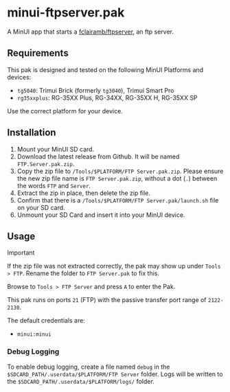 # minui-ftpserver.pak

A MinUI app that starts a [fclairamb/ftpserver](https://github.com/fclairamb/ftpserver), an ftp server.

## Requirements

This pak is designed and tested on the following MinUI Platforms and devices:

- `tg5040`: Trimui Brick (formerly `tg3040`), Trimui Smart Pro
- `rg35xxplus`: RG-35XX Plus, RG-34XX, RG-35XX H, RG-35XX SP

Use the correct platform for your device.

## Installation

1. Mount your MinUI SD card.
2. Download the latest release from Github. It will be named `FTP.Server.pak.zip`.
3. Copy the zip file to `/Tools/$PLATFORM/FTP Server.pak.zip`. Please ensure the new zip file name is `FTP Server.pak.zip`, without a dot (`.`) between the words `FTP` and `Server`.
4. Extract the zip in place, then delete the zip file.
5. Confirm that there is a `/Tools/$PLATFORM/FTP Server.pak/launch.sh` file on your SD card.
6. Unmount your SD Card and insert it into your MinUI device.

## Usage

> [!IMPORTANT]
> If the zip file was not extracted correctly, the pak may show up under `Tools > FTP`. Rename the folder to `FTP Server.pak` to fix this.

Browse to `Tools > FTP Server` and press `A` to enter the Pak.

This pak runs on ports `21` (FTP) with the passive transfer port range of `2122-2130`.

The default credentials are:

- `minui:minui`

### Debug Logging

To enable debug logging, create a file named `debug` in the `$SDCARD_PATH/.userdata/$PLATFORM/FTP Server` folder. Logs will be written to the `$SDCARD_PATH/.userdata/$PLATFORM/logs/` folder.
